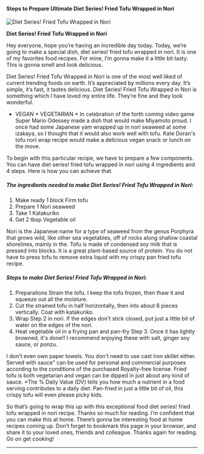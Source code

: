             

#### Steps to Prepare Ultimate Diet Series! Fried Tofu Wrapped in Nori

![Diet Series! Fried Tofu Wrapped in Nori](https://img-global.cpcdn.com/recipes/6046344021016576/751x532cq70/diet-series-fried-tofu-wrapped-in-nori-recipe-main-photo.jpg)

**Diet Series! Fried Tofu Wrapped in Nori**

Hey everyone, hope you’re having an incredible day today. Today, we’re going to make a special dish, diet series! fried tofu wrapped in nori. It is one of my favorites food recipes. For mine, I’m gonna make it a little bit tasty. This is gonna smell and look delicious.

Diet Series! Fried Tofu Wrapped in Nori is one of the most well liked of current trending foods on earth. It’s appreciated by millions every day. It’s simple, it’s fast, it tastes delicious. Diet Series! Fried Tofu Wrapped in Nori is something which I have loved my entire life. They’re fine and they look wonderful.

*   VEGAN \* VEGETARIAN \* In celebration of the forth coming video game Super Mario Odessey made a dish that would make Miyamoto proud. I once had some Japanese yam wrapped up in nori seaweed at some izakaya, so I thought that it would also work well with tofu. Kate Doran's tofu nori wrap recipe would make a delicious vegan snack or lunch on the move.

To begin with this particular recipe, we have to prepare a few components. You can have diet series! fried tofu wrapped in nori using 4 ingredients and 4 steps. Here is how you can achieve that.

##### The ingredients needed to make Diet Series! Fried Tofu Wrapped in Nori:

1.  Make ready 1 block Firm tofu
2.  Prepare 1 Nori seaweed
3.  Take 1 Katakuriko
4.  Get 2 tbsp Vegetable oil

Nori is the Japanese name for a type of seaweed from the genus Porphyra that grows wild, like other sea vegetables, off of rocks along shallow coastal shorelines, mainly in the. Tofu is made of condensed soy milk that is pressed into blocks. It is a great plant-based source of protein. You do not have to press tofu to remove extra liquid with my crispy pan fried tofu recipe.

##### Steps to make Diet Series! Fried Tofu Wrapped in Nori:

1.  Preparations Strain the tofu. I keep the tofu frozen, then thaw it and squeeze out all the moisture.
2.  Cut the strained tofu in half horizontally, then into about 6 pieces vertically. Coat with katakuriko.
3.  Wrap Step 2 in nori. If the edges don't stick closed, put just a little bit of water on the edges of the nori.
4.  Heat vegetable oil in a frying pan and pan-fry Step 3. Once it has lightly browned, it's done!! I recommend enjoying these with salt, ginger soy sauce, or ponzu.

I don't even own paper towels. You don't need to use cast iron skillet either. Served with sauce" can be used for personal and commercial purposes according to the conditions of the purchased Royalty-free license. Fried tofu is both vegetarian and vegan can be dipped in just about any kind of sauce. \*The % Daily Value (DV) tells you how much a nutrient in a food serving contributes to a daily diet. Pan-fried in just a little bit of oil, this crispy tofu will even please picky kids.

So that’s going to wrap this up with this exceptional food diet series! fried tofu wrapped in nori recipe. Thanks so much for reading. I’m confident that you can make this at home. There’s gonna be interesting food at home recipes coming up. Don’t forget to bookmark this page in your browser, and share it to your loved ones, friends and colleague. Thanks again for reading. Go on get cooking!

* * *